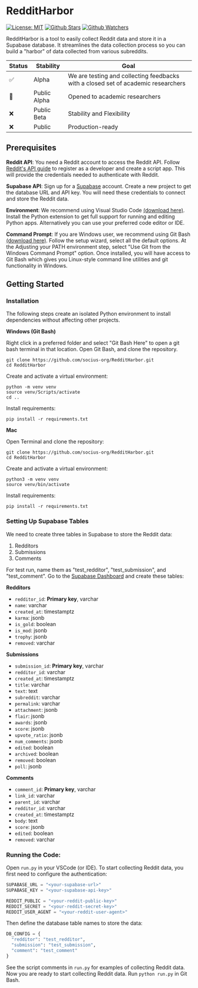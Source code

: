 # RedditHarbor
[![License: MIT](https://img.shields.io/badge/License-MIT-green.svg?label=license)](https://opensource.org/licenses/MIT)
[![Github Stars](https://img.shields.io/github/stars/socius-org/RedditHarbor?style=flat&logo=github)](https://github.com/socius-org/RedditHarbor/stargazers)
[![Github Watchers](https://img.shields.io/github/watchers/socius-org/RedditHarbor?style=flat&logo=github)](https://github.com/socius-org/RedditHarbor)

RedditHarbor is a tool to easily collect Reddit data and store it in a Supabase database. It streamlines the data collection process so you can build a "harbor" of data collected from various subreddits.

| Status | Stability | Goal |
| ------ | ------ | ---- |
| ✅ | Alpha | We are testing and collecting feedbacks with a closed set of academic researchers |
| 🚧 | Public Alpha | Opened to academic researchers  |
| ❌ | Public Beta | Stability and Flexibility |
| ❌ | Public | Production-ready |

## Prerequisites

**Reddit API**: You need a Reddit account to access the Reddit API. Follow [Reddit's API guide](https://www.reddit.com/wiki/api/) to register as a developer and create a script app. This will provide the credentials needed to authenticate with Reddit. 

**Supabase API**: Sign up for a [Supabase](https://supabase.com/) account. Create a new project to get the database URL and API key. You will need these credentials to connect and store the Reddit data. 

**Environment**: We recommend using Visual Studio Code [(download here)](https://code.visualstudio.com/download). Install the Python extension to get full support for running and editing Python apps. Alternatively you can use your preferred code editor or IDE. 

**Command Prompt**: If you are Windows user, we recommend using Git Bash [(download here)](https://gitforwindows.org/). Follow the setup wizard, select all the default options. At the Adjusting your PATH environment step, select "Use Git from the Windows Command Prompt" option. Once installed, you will have access to Git Bash which gives you Linux-style command line utilities and git functionality in Windows. 

## Getting Started

### Installation

The following steps create an isolated Python environment to install dependencies without affecting other projects.

**Windows (Git Bash)** 

Right click in a preferred folder and select "Git Bash Here" to open a git bash terminal in that location. Open Git Bash, and clone the repository. 

```
git clone https://github.com/socius-org/RedditHarbor.git
cd RedditHarbor
```

Create and activate a virtual environment:

```
python -m venv venv 
source venv/Scripts/activate
cd .. 
```

Install requirements:

```
pip install -r requirements.txt
```

**Mac**

Open Terminal and clone the repository:

```
git clone https://github.com/socius-org/RedditHarbor.git
cd RedditHarbor
```

Create and activate a virtual environment:

```
python3 -m venv venv
source venv/bin/activate
```

Install requirements:

``` 
pip install -r requirements.txt
```

### Setting Up Supabase Tables 

We need to create three tables in Supabase to store the Reddit data:

1. Redditors
2. Submissions 
3. Comments

For test run, name them as "test_redditor", "test_submission", and "test_comment". Go to the [Supabase Dashboard](https://app.supabase.com) and create these tables:

**Redditors**

- `redditor_id`: **Primary key**, varchar
- `name`: varchar 
- `created_at`: timestamptz
- `karma`: jsonb
- `is_gold`: boolean
- `is_mod`: jsonb 
- `trophy`: jsonb
- `removed`: varchar

**Submissions**

- `submission_id`: **Primary key**, varchar
- `redditor_id`: varchar
- `created_at`: timestamptz
- `title`: varchar
- `text`: text
- `subreddit`: varchar
- `permalink`: varchar 
- `attachment`: jsonb
- `flair`: jsonb
- `awards`: jsonb
- `score`: jsonb
- `upvote_ratio`: jsonb
- `num_comments`: jsonb
- `edited`: boolean 
- `archived`: boolean
- `removed`: boolean
- `poll`: jsonb

**Comments**

- `comment_id`: **Primary key**, varchar 
- `link_id`: varchar
- `parent_id`: varchar  
- `redditor_id`: varchar
- `created_at`: timestamptz
- `body`: text
- `score`: jsonb
- `edited`: boolean
- `removed`: varchar

### Running the Code: 

Open `run.py` in your VSCode (or IDE). To start collecting Reddit data, you first need to configure the authentication:

```python
SUPABASE_URL = "<your-supabase-url>" 
SUPABASE_KEY = "<your-supabase-api-key>"

REDDIT_PUBLIC = "<your-reddit-public-key>"
REDDIT_SECRET = "<your-reddit-secret-key>"
REDDIT_USER_AGENT = "<your-reddit-user-agent>"
```

Then define the database table names to store the data:

```python
DB_CONFIG = {
  "redditor": "test_redditor",
  "submission": "test_submission", 
  "comment": "test_comment"
}
```

See the script comments in `run.py` for examples of collecting Reddit data. Now you are ready to start collecting Reddit data. Run ```python run.py``` in Git Bash. 


